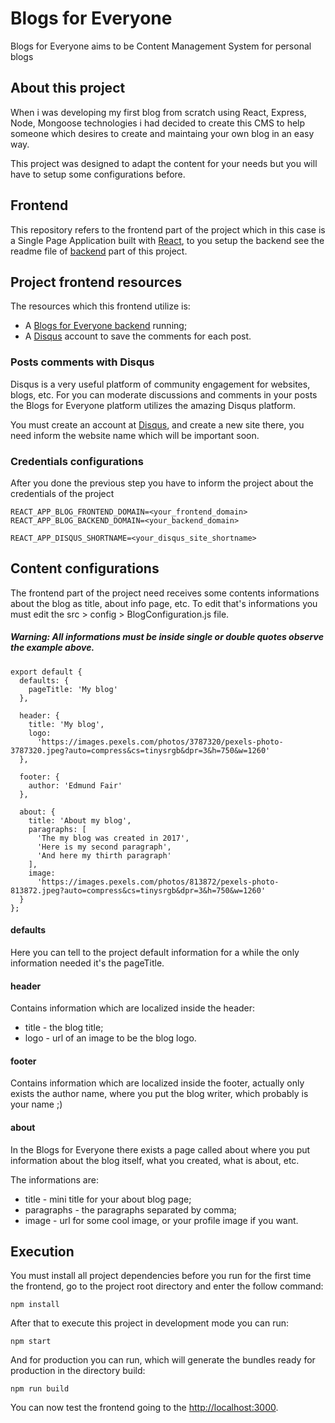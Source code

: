 # Blogs for Everyone

Blogs for Everyone aims to be Content Management System for personal blogs

## About this project

When i was developing my first blog from scratch using React, Express, Node, Mongoose technologies i had decided to create this CMS to help someone which desires to create and maintaing your own blog in an easy way.

This project was designed to adapt the content for your needs but you will have to setup some configurations before.

## Frontend

This repository refers to the frontend part of the project which in this case is a Single Page Application built with [React](https://reactjs.org/), to you setup the backend see the readme file of [backend](https://github.com/JonasFreireAlcantara/blogs-for-everyone-backend) part of this project.

## Project frontend resources

The resources which this frontend utilize is:

- A [Blogs for Everyone backend](https://github.com/JonasFreireAlcantara/blogs-for-everyone-backend) running;
- A [Disqus](https://disqus.com/) account to save the comments for each post.

### Posts comments with Disqus

Disqus is a very useful platform of community engagement for websites, blogs, etc. For you can moderate discussions and comments in your posts the Blogs for Everyone platform utilizes the amazing Disqus platform.

You must create an account at [Disqus](https://disqus.com/), and create a new site there, you need inform the website name which will be important soon.

### Credentials configurations

After you done the previous step you have to inform the project about the credentials of the project

```
REACT_APP_BLOG_FRONTEND_DOMAIN=<your_frontend_domain>
REACT_APP_BLOG_BACKEND_DOMAIN=<your_backend_domain>

REACT_APP_DISQUS_SHORTNAME=<your_disqus_site_shortname>
```

## Content configurations

The frontend part of the project need receives some contents informations about the blog as title, about info page, etc. To edit that's informations you must edit the src > config > BlogConfiguration.js file.

##### Warning: All informations must be inside single or double quotes observe the example above.

```
export default {
  defaults: {
    pageTitle: 'My blog'
  },

  header: {
    title: 'My blog',
    logo:
      'https://images.pexels.com/photos/3787320/pexels-photo-3787320.jpeg?auto=compress&cs=tinysrgb&dpr=3&h=750&w=1260'
  },

  footer: {
    author: 'Edmund Fair'
  },

  about: {
    title: 'About my blog',
    paragraphs: [
      'The my blog was created in 2017',
      'Here is my second paragraph',
      'And here my thirth paragraph'
    ],
    image:
      'https://images.pexels.com/photos/813872/pexels-photo-813872.jpeg?auto=compress&cs=tinysrgb&dpr=3&h=750&w=1260'
  }
};
```

#### defaults

Here you can tell to the project default information for a while the only information needed it's the pageTitle.

#### header

Contains information which are localized inside the header:

- title - the blog title;
- logo - url of an image to be the blog logo.

#### footer

Contains information which are localized inside the footer, actually only exists the author name, where you put the blog writer, which probably is your name ;)

#### about

In the Blogs for Everyone there exists a page called about where you put information about the blog itself, what you created, what is about, etc.

The informations are:

- title - mini title for your about blog page;
- paragraphs - the paragraphs separated by comma;
- image - url for some cool image, or your profile image if you want.

## Execution

You must install all project dependencies before you run for the first time the frontend, go to the project root directory and enter the follow command:

`npm install`

After that to execute this project in development mode you can run:

`npm start`

And for production you can run, which will generate the bundles ready for production in the directory build:

`npm run build`

You can now test the frontend going to the [http://localhost:3000](http://localhost:3000).
